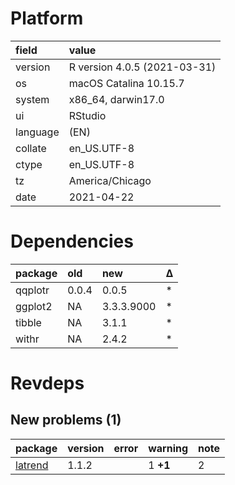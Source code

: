 # Platform

|field    |value                        |
|:--------|:----------------------------|
|version  |R version 4.0.5 (2021-03-31) |
|os       |macOS Catalina 10.15.7       |
|system   |x86_64, darwin17.0           |
|ui       |RStudio                      |
|language |(EN)                         |
|collate  |en_US.UTF-8                  |
|ctype    |en_US.UTF-8                  |
|tz       |America/Chicago              |
|date     |2021-04-22                   |

# Dependencies

|package |old   |new        |Δ  |
|:-------|:-----|:----------|:--|
|qqplotr |0.0.4 |0.0.5      |*  |
|ggplot2 |NA    |3.3.3.9000 |*  |
|tibble  |NA    |3.1.1      |*  |
|withr   |NA    |2.4.2      |*  |

# Revdeps

## New problems (1)

|package                        |version |error |warning  |note |
|:------------------------------|:-------|:-----|:--------|:----|
|[latrend](problems.md#latrend) |1.1.2   |      |1 __+1__ |2    |

